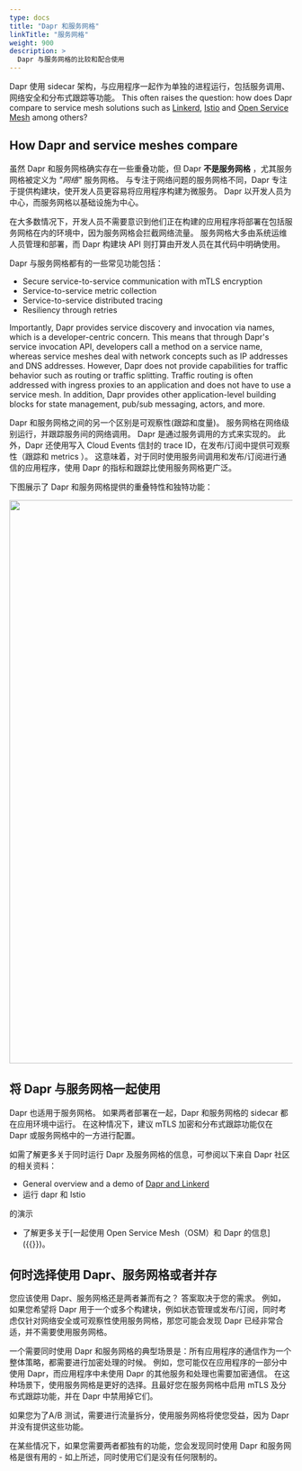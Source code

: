```yaml
---
type: docs
title: "Dapr 和服务网格"
linkTitle: "服务网格"
weight: 900
description: >
  Dapr 与服务网格的比较和配合使用
---
```


Dapr 使用 sidecar 架构，与应用程序一起作为单独的进程运行，包括服务调用、网络安全和分布式跟踪等功能。 This often raises the question: how does Dapr compare to service mesh solutions such as [Linkerd](https://linkerd.io/), [Istio](https://istio.io/) and [Open Service Mesh](https://openservicemesh.io/) among others?

## How Dapr and service meshes compare
虽然 Dapr 和服务网格确实存在一些重叠功能，但 Dapr **不是服务网格** ，尤其服务网格被定义为 *"网络"* 服务网格。 与专注于网络问题的服务网格不同，Dapr 专注于提供构建块，使开发人员更容易将应用程序构建为微服务。 Dapr 以开发人员为中心，而服务网格以基础设施为中心。

在大多数情况下，开发人员不需要意识到他们正在构建的应用程序将部署在包括服务网格在内的环境中，因为服务网格会拦截网络流量。 服务网格大多由系统运维人员管理和部署，而 Dapr 构建块 API 则打算由开发人员在其代码中明确使用。

Dapr 与服务网格都有的一些常见功能包括：
- Secure service-to-service communication with mTLS encryption
- Service-to-service metric collection
- Service-to-service distributed tracing
- Resiliency through retries

 Importantly, Dapr provides service discovery and invocation via names, which is a developer-centric concern. This means that through Dapr's service invocation API, developers call a method on a service name, whereas service meshes deal with network concepts such as IP addresses and DNS addresses. However, Dapr does not provide capabilities for traffic behavior such as routing or traffic splitting. Traffic routing is often addressed with ingress proxies to an application and does not have to use a service mesh. In addition, Dapr provides other application-level building blocks for state management, pub/sub messaging, actors, and more.

Dapr 和服务网格之间的另一个区别是可观察性(跟踪和度量)。 服务网格在网络级别运行，并跟踪服务间的网络调用。 Dapr 是通过服务调用的方式来实现的。 此外，Dapr 还使用写入 Cloud Events 信封的 trace ID，在发布/订阅中提供可观察性（跟踪和 metrics ）。 这意味着，对于同时使用服务间调用和发布/订阅进行通信的应用程序，使用 Dapr 的指标和跟踪比使用服务网格更广泛。

下图展示了 Dapr 和服务网格提供的重叠特性和独特功能：

<img src="/images/service-mesh.png" width=1000>

## 将 Dapr 与服务网格一起使用
Dapr 也适用于服务网格。 如果两者部署在一起，Dapr 和服务网格的 sidecar 都在应用环境中运行。 在这种情况下，建议 mTLS 加密和分布式跟踪功能仅在 Dapr 或服务网格中的一方进行配置。

如需了解更多关于同时运行 Dapr 及服务网格的信息，可参阅以下来自 Dapr 社区的相关资料：
- General overview and a demo of [Dapr and Linkerd](https://youtu.be/xxU68ewRmz8?t=142)
- 运行 dapr 和 Istio</a>

 的演示</li> 
  
  - 了解更多关于[一起使用 Open Service Mesh（OSM）和 Dapr 的信息]({{<ref open-service-mesh>}})。</ul> 



## 何时选择使用 Dapr、服务网格或者并存

您应该使用 Dapr、服务网格还是两者兼而有之？ 答案取决于您的需求。 例如，如果您希望将 Dapr 用于一个或多个构建块，例如状态管理或发布/订阅，同时考虑仅针对网络安全或可观察性使用服务网格，那您可能会发现 Dapr 已经非常合适，并不需要使用服务网格。

一个需要同时使用 Dapr 和服务网格的典型场景是：所有应用程序的通信作为一个整体策略，都需要进行加密处理的时候。 例如，您可能仅在应用程序的一部分中使用 Dapr，而应用程序中未使用 Dapr 的其他服务和处理也需要加密通信。 在这种场景下，使用服务网格是更好的选择。且最好您在服务网格中启用 mTLS 及分布式跟踪功能，并在 Dapr 中禁用掉它们。

如果您为了A/B 测试，需要进行流量拆分，使用服务网格将使您受益，因为 Dapr 并没有提供这些功能。

在某些情况下，如果您需要两者都独有的功能，您会发现同时使用 Dapr 和服务网格是很有用的 - 如上所述，同时使用它们是没有任何限制的。
